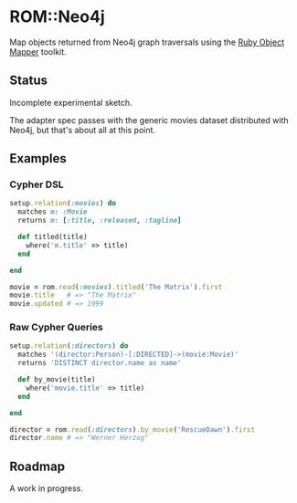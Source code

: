 # ROM::Neo4j

Map objects returned from Neo4j graph traversals using the [Ruby Object Mapper](https://github.com/rom-rb/rom) toolkit.

## Status

Incomplete experimental sketch.

The adapter spec passes with the generic movies dataset distributed with Neo4j, but that's about all at this point.

## Examples

### Cypher DSL

```ruby
setup.relation(:movies) do
  matches m: :Movie
  returns m: [:title, :released, :tagline]

  def titled(title)
    where('m.title' => title)
  end

end

movie = rom.read(:movies).titled('The Matrix').first
movie.title   # => "The Matrix"
movie.updated # => 1999
```

### Raw Cypher Queries

```ruby
setup.relation(:directors) do
  matches '(director:Person)-[:DIRECTED]->(movie:Movie)'
  returns 'DISTINCT director.name as name'

  def by_movie(title)
    where('movie.title' => title)
  end

end

director = rom.read(:directors).by_movie('RescueDawn').first
director.name # => "Werner Herzog"
```

## Roadmap

A work in progress.
